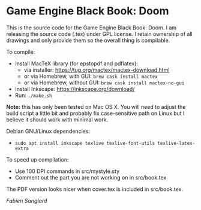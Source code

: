 # Game Engine Black Book: Doom

This is the source code for the Game Engine Black Book: Doom.
I am releasing the source code (.tex) under GPL license. I
retain ownership of all drawings and only provide them so the
overall thing is compilable.

To compile:
 - Install MacTeX library (for epstopdf and pdflatex):
    - via installer: https://tug.org/mactex/mactex-download.html
    - or via Homebrew, with GUI:    `brew cask install mactex`
    - or via Homebrew, without GUI: `brew cask install mactex-no-gui`
 - Install Inkscape: https://inkscape.org/download/
 - Run: `./make.sh`

__Note:__ this has only been tested on Mac OS X. You will need to adjust the
build script a little bit and probably fix case-sensitive path on Linux
but I believe it should work with minimal work.

Debian GNU/Linux dependencies:
 - `sudo apt install inkscape texlive texlive-font-utils texlive-latex-extra`

To speed up compilation:
 - Use 100 DPI commands in src/mystyle.sty
 - Comment out the part you are not working on in src/book.tex
  
The PDF version looks nicer when cover.tex is included in src/book.tex.

_Fabien Sanglard_
